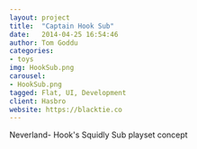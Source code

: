 ```yaml
---
layout: project
title:  "Captain Hook Sub"
date:   2014-04-25 16:54:46
author: Tom Goddu
categories:
- toys
img: HookSub.png
carousel:
- HookSub.png
tagged: Flat, UI, Development
client: Hasbro
website: https://blacktie.co
---
```

Neverland- Hook's Squidly Sub playset concept

